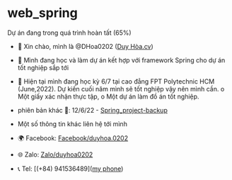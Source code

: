 # web_spring
Dự án đang trong quá trình hoàn tất (65%)

- 👋 Xin chào, mình là @DHoa0202 ([Duy Hòa.cv](https://drive.google.com/file/d/19YHOLrYEot7ut83p7vH9qXR9CGo_QigI/view?usp=sharing))
- 👀 Mình đang học và làm dự án kết hợp với framework Spring cho dự án tốt nghiệp sắp tới
- 🌱 Hiện tại mình đang học kỳ 6/7 tại cao đẳng FPT Polytechnic HCM (June,2022). Dự kiến cuối năm mình sẽ tốt nghiệp vậy nên mình cần.
    o Một giấy xác nhận thực tập,
    o Một dự án làm đồ án tốt nghiệp.
    
- phiên bản khác 🤣: 12/6/22 - [Spring_project-backup](https://drive.google.com/drive/folders/12KdhW96rfFN6aiAd-EVX4Mb_fj2GJxC4?usp=sharing)

- Một số thông tin khác liên hệ tới mình
- 🌍 Facebook: [Facebook/duyhoa.0202](https://www.facebook.com/duyhoa.0202)
- 🌐 Zalo: [Zalo/duyhoa0202](http://zaloapp.com/qr/p/1ayh4ml3uq24q)
- 📞 Tel: [(+84) 941536489](<a href="tel:(+84)941536489">my phone</a>)
